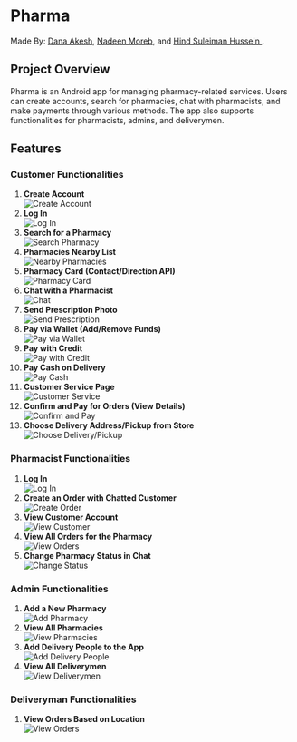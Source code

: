 # Pharma
Made By:  <a href="https://github.com/dana-akesh">Dana Akesh</a>,  <a href="https://github.com/nadeenmoreb02">Nadeen Moreb</a>, and <a href="https://github.com/HindSuleimanHussein"> Hind Suleiman Hussein </a>.

## Project Overview
Pharma is an Android app for managing pharmacy-related services. Users can create accounts, search for pharmacies, chat with pharmacists, and make payments through various methods. The app also supports functionalities for pharmacists, admins, and deliverymen.

## Features

### Customer Functionalities
1. **Create Account**  
   ![Create Account](video-link)
2. **Log In**  
   ![Log In](video-link)
3. **Search for a Pharmacy**  
   ![Search Pharmacy](video-link)
4. **Pharmacies Nearby List**  
   ![Nearby Pharmacies](video-link)
5. **Pharmacy Card (Contact/Direction API)**  
   ![Pharmacy Card](video-link)
6. **Chat with a Pharmacist**  
   ![Chat](video-link)
7. **Send Prescription Photo**  
   ![Send Prescription](video-link)
8. **Pay via Wallet (Add/Remove Funds)**  
   ![Pay via Wallet](video-link)
9. **Pay with Credit**  
   ![Pay with Credit](video-link)
10. **Pay Cash on Delivery**  
   ![Pay Cash](video-link)
11. **Customer Service Page**  
   ![Customer Service](video-link)
12. **Confirm and Pay for Orders (View Details)**  
   ![Confirm and Pay](video-link)
13. **Choose Delivery Address/Pickup from Store**  
   ![Choose Delivery/Pickup](video-link)

### Pharmacist Functionalities
1. **Log In**  
   ![Log In](video-link)
2. **Create an Order with Chatted Customer**  
   ![Create Order](video-link)
3. **View Customer Account**  
   ![View Customer](video-link)
4. **View All Orders for the Pharmacy**  
   ![View Orders](video-link)
5. **Change Pharmacy Status in Chat**  
   ![Change Status](video-link)

### Admin Functionalities
1. **Add a New Pharmacy**  
   ![Add Pharmacy](video-link)
2. **View All Pharmacies**  
   ![View Pharmacies](video-link)
3. **Add Delivery People to the App**  
   ![Add Delivery People](video-link)
4. **View All Deliverymen**  
   ![View Deliverymen](video-link)

### Deliveryman Functionalities
1. **View Orders Based on Location**  
   ![View Orders](video-link)

